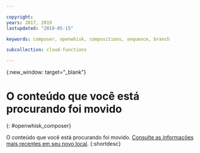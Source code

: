 ```yaml
---

copyright:
years: 2017, 2019
lastupdated: "2019-05-15"

keywords: composer, openwhisk, compositions, sequence, branch

subcollection: cloud-functions

---
```


{:new_window: target="_blank"}
# O conteúdo que você está procurando foi movido
{: #openwhisk_composer}

O conteúdo que você está procurando foi movido. [Consulte as informações mais recentes em seu novo local](/docs/openwhisk?topic=cloud-functions-pkg_composer).
{:shortdesc}
